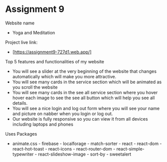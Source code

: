 # Assignment 9

Website name
- Yoga and Meditation

Project live link:
- [https://assignment9-727d1.web.app/]

Top 5 features and functionalities of my website

- You will see a slider at the very beginning of the website that changes automatically which will make you more attractive.
- You will see many cards in the service section which will be animated as you scroll the website
- You will see many cards in the see all service section where you hover hover each image to see the see all button which will help you see all details.
- You will see a nice login and log out form where you will see your name and picture on nabber when you login or log out.
- Our website is fully responsive so you can view it from all devices including laptops and phones


Uses Packages
   - animate.css
    - firebase
    - localforage
    - match-sorter
    - react
    - react-dom
    - react-hot-toast
    - react-icons
    - react-router-dom
    - react-simple-typewriter
    - react-slideshow-image
    - sort-by
    - sweetalert


